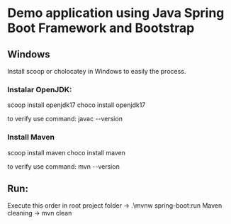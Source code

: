 # Demo application using Java Spring Boot Framework and Bootstrap

## Windows
Install scoop or cholocatey in Windows to easily the process.

### Instalar OpenJDK:
scoop install openjdk17
choco install openjdk17

to verify use command: javac --version

### Install Maven
scoop install maven
choco install maven

to verify use command: mvn --version

## Run:
Execute this order in root project folder -> .\mvnw spring-boot:run
Maven cleaning -> mvn clean